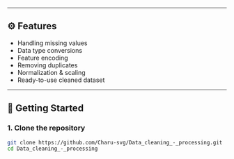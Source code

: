 
---

## ⚙️ Features
- Handling missing values
- Data type conversions
- Feature encoding
- Removing duplicates
- Normalization & scaling
- Ready-to-use cleaned dataset

---

## 🚀 Getting Started

### 1. Clone the repository
```bash
git clone https://github.com/Charu-svg/Data_cleaning_-_processing.git
cd Data_cleaning_-_processing
